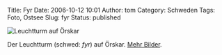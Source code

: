 Title: Fyr
Date: 2006-10-12 10:01
Author: tom
Category: Schweden
Tags: Foto, Ostsee
Slug: fyr
Status: published

![Leuchtturm auf
Örskar](/pic/fyr_orskar.jpg "Leuchtturm auf Örskar")

Der Leuchtturm (schwed: *fyr*) auf Örskar. [Mehr
Bilder](http://thomasmarquart.net/gallery/orskar/).

